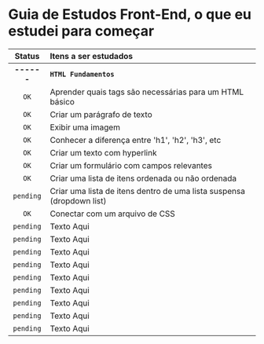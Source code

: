 # Guia de Estudos Front-End, o que eu estudei para começar
| Status | Itens a ser estudados |
| :---:  | :---  |
|**------**|**`HTML Fundamentos`**|
| `OK` | Aprender quais tags são necessárias para um HTML básico |
| `OK` | Criar um parágrafo de texto |
| `OK` | Exibir uma imagem |
| `OK` | Conhecer a diferença entre 'h1', 'h2', 'h3', etc |
| `OK` | Criar um texto com hyperlink |
| `OK` | Criar um formulário com campos relevantes |
| `OK` | Criar uma lista de itens ordenada ou não ordenada |
| `pending` | Criar uma lista de itens dentro de uma lista suspensa (dropdown list) |
| `OK` | Conectar com um arquivo de CSS |
| `pending` | Texto Aqui |
| `pending` | Texto Aqui |
| `pending` | Texto Aqui |
| `pending` | Texto Aqui |
| `pending` | Texto Aqui |
| `pending` | Texto Aqui |
| `pending` | Texto Aqui |
| `pending` | Texto Aqui |
| `pending` | Texto Aqui |
